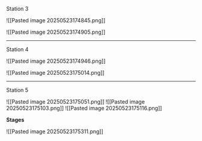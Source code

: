 Station 3

![[Pasted image 20250523174845.png]]

![[Pasted image 20250523174905.png]]

----
Station 4 


![[Pasted image 20250523174946.png]]


![[Pasted image 20250523175014.png]]


-----
Station 5


![[Pasted image 20250523175051.png]]
![[Pasted image 20250523175103.png]]
![[Pasted image 20250523175116.png]]


**Stages**

![[Pasted image 20250523175311.png]]
